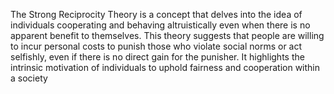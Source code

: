 The Strong Reciprocity Theory is a concept that delves into the idea of individuals cooperating and behaving altruistically even when there is no apparent benefit to themselves. This theory suggests that people are willing to incur personal costs to punish those who violate social norms or act selfishly, even if there is no direct gain for the punisher. It highlights the intrinsic motivation of individuals to uphold fairness and cooperation within a society
